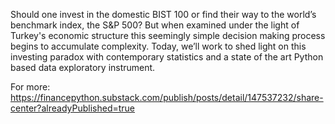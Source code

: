 Should one invest in the domestic BIST 100 or find their way to the world’s benchmark index, the S&P 500? But when examined under the light of Turkey's economic structure this seemingly simple decision making process begins to accumulate complexity. Today, we’ll work to shed light on this investing paradox with contemporary statistics and a state of the art Python based data exploratory instrument.

For more: https://financepython.substack.com/publish/posts/detail/147537232/share-center?alreadyPublished=true
